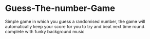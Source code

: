# Guess-The-number-Game
Simple game in which you guess a randomised number, the game will automatically keep your score for you to try and beat next time round. complete with funky background music
